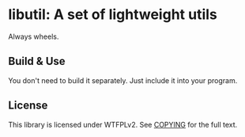 # libutil: A set of lightweight utils

Always wheels.

## Build & Use

You don't need to build it separately. Just include it into your program.

## License

This library is licensed under WTFPLv2. See [COPYING](COPYING) for the full text.
